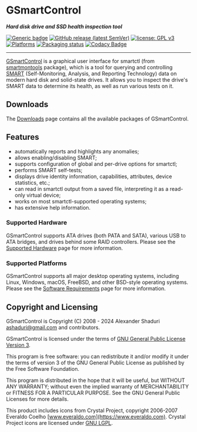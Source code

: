 
# GSmartControl

***Hard disk drive and SSD health inspection tool***

[![Generic badge](https://img.shields.io/badge/Homepage-gsmartcontrol.shaduri.dev-brightgreen.svg)](https://gsmartcontrol.shaduri.dev)
[![GitHub release (latest SemVer)](https://img.shields.io/github/v/release/ashaduri/gsmartcontrol?label=Version)](https://gsmartcontrol.shaduri.dev/downloads)
[![license: GPL v3](https://img.shields.io/badge/License-GPLv3-blue.svg)](https://www.gnu.org/licenses/gpl-3.0)
[![Platforms](https://img.shields.io/badge/Platforms-linux%20%7C%20windows%20%7C%20macos%20%7C%20*bsd-blue)](https://gsmartcontrol.shaduri.dev/software-requirements)
[![Packaging status](https://repology.org/badge/tiny-repos/gsmartcontrol.svg?header=Software%20distributions%20and%20repositories)](https://repology.org/project/gsmartcontrol/versions)
[![Codacy Badge](https://api.codacy.com/project/badge/Grade/528f4f7aaf0e446abf7e55d2affc7bec)](https://app.codacy.com/gh/ashaduri/gsmartcontrol?utm_source=github.com&utm_medium=referral&utm_content=ashaduri/gsmartcontrol&utm_campaign=Badge_Grade_Settings)

---

[GSmartControl](https://gsmartcontrol.shaduri.dev)
is a graphical user interface for smartctl (from [smartmontools](https://www.smartmontools.org/)
package), which is a tool for
querying and controlling [SMART](https://en.wikipedia.org/wiki/S.M.A.R.T.)
(Self-Monitoring, Analysis, and Reporting
Technology) data on modern hard disk and solid-state drives. It allows you to
inspect the drive's SMART data to determine its health, as well as run various
tests on it.


## Downloads

The [Downloads](https://gsmartcontrol.shaduri.dev/downloads) page contains
all the available packages of GSmartControl.


## Features
- automatically reports and highlights any anomalies;
- allows enabling/disabling SMART;
- supports configuration of global and per-drive options for smartctl;
- performs SMART self-tests;
- displays drive identity information, capabilities, attributes, device statistics, etc.;
- can read in smartctl output from a saved file, interpreting it as a read-only virtual device;
- works on most smartctl-supported operating systems;
- has extensive help information.


### Supported Hardware

GSmartControl supports ATA drives (both PATA and SATA), various USB to
ATA bridges, and drives behind some RAID controllers.
Please see the
[Supported Hardware](https://gsmartcontrol.shaduri.dev/supported-hardware) page
for more information.


### Supported Platforms

GSmartControl supports all major desktop operating systems, including
Linux, Windows, macOS, FreeBSD, and other BSD-style operating systems.
Please see the
[Software Requirements](https://gsmartcontrol.shaduri.dev/software-requirements) page
for more information.


## Copyright and Licensing

GSmartControl is Copyright (C) 2008 - 2024 Alexander Shaduri [ashaduri@gmail.com](mailto:ashaduri@gmail.com) and contributors.

GSmartControl is licensed under the terms of
[GNU General Public License Version 3](https://www.gnu.org/licenses/gpl-3.0.en.html).

This program is free software: you can redistribute it and/or modify it under
the terms of version 3 of the GNU General Public License as published by the
Free Software Foundation.

This program is distributed in the hope that it will be useful, but WITHOUT ANY
WARRANTY; without even the implied warranty of MERCHANTABILITY or FITNESS FOR
A PARTICULAR PURPOSE. See the GNU General Public Licenses for more details.

This product includes icons from Crystal Project,
copyright 2006-2007 Everaldo Coelho [www.everaldo.com](https://www.everaldo.com).
Crystal Project icons are licensed under [GNU LGPL](https://www.gnu.org/licenses/lgpl-3.0.en.html).

